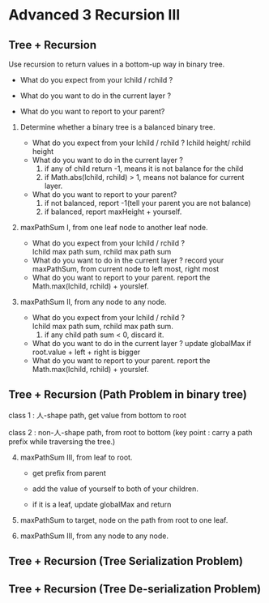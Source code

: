 # Advanced 3 Recursion III

## Tree + Recursion 
Use recursion to return values in a bottom-up way in binary tree.

- What do you expect from your lchild / rchild ?

- What do you want to do in the current layer ?

- What do you want to report to your parent?


1. Determine whether a binary tree is a balanced binary tree.
	
	- What do you expect from your lchild / rchild ?
		lchild height/ rchild height
	- What do you want to do in the current layer ?
		1. if any of child return -1, means it is not balance for the child
		2. if Math.abs(lchild, rchild) > 1, means not balance for current layer.
	- What do you want to report to your parent?
		1. if not balanced, report -1(tell your parent you are not balance)
		2. if balanced, report maxHeight + yourself.

2. maxPathSum I, from one leaf node to another leaf node.
	
	- What do you expect from your lchild / rchild ?	
		lchild max path sum, rchild max path sum
	- What do you want to do in the current layer ?
		record your maxPathSum, from current node to left most, right most
	- What do you want to report to your parent.
		report the Math.max(lchild, rchild) + yourslef.
		
3. maxPathSum II, from any node to any node.

	- What do you expect from your lchild / rchild ?	
		lchild max path sum, rchild max path sum.
		1. if any child path sum < 0, discard it.
	- What do you want to do in the current layer ?
		update globalMax if root.value + left + right is bigger
	- What do you want to report to your parent.
		report the Math.max(lchild, rchild) + yourslef.

		
		
## Tree + Recursion (Path Problem in binary tree)

class 1 : 人-shape path, get value from bottom to root

class 2 : non-人-shape path, from root to bottom
(key point : carry a path prefix while traversing the tree.)

4. maxPathSum III, from leaf to root.

	- get prefix from parent
	
	- add the value of yourself to both of your children.
	
	- if it is a leaf, update globalMax and return
	
	
5. maxPathSum to target, node on the path from root to one leaf.

	

4. maxPathSum III, from any node to any node.
	
	
	
## Tree + Recursion (Tree Serialization Problem)



## Tree + Recursion (Tree De-serialization Problem)




